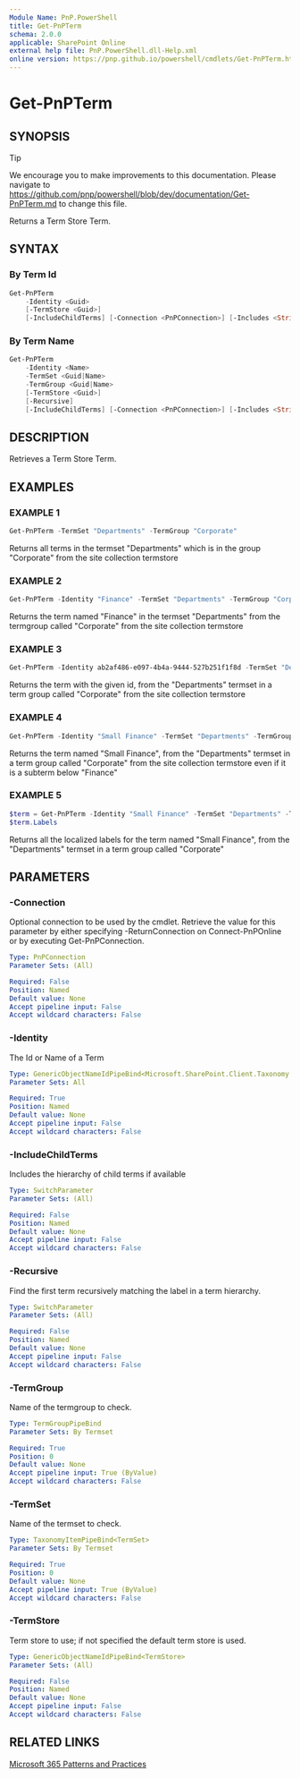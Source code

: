 ```yaml
---
Module Name: PnP.PowerShell
title: Get-PnPTerm
schema: 2.0.0
applicable: SharePoint Online
external help file: PnP.PowerShell.dll-Help.xml
online version: https://pnp.github.io/powershell/cmdlets/Get-PnPTerm.html
---
```

 
# Get-PnPTerm

## SYNOPSIS

> [!TIP]
> We encourage you to make improvements to this documentation. Please navigate to https://github.com/pnp/powershell/blob/dev/documentation/Get-PnPTerm.md to change this file.

Returns a Term Store Term.

## SYNTAX

### By Term Id
```powershell
Get-PnPTerm
    -Identity <Guid>
    [-TermStore <Guid>]
    [-IncludeChildTerms] [-Connection <PnPConnection>] [-Includes <String[]>] [<CommonParameters>]
```

### By Term Name
```powershell
Get-PnPTerm
    -Identity <Name>
    -TermSet <Guid|Name>
    -TermGroup <Guid|Name>
    [-TermStore <Guid>]
    [-Recursive] 
    [-IncludeChildTerms] [-Connection <PnPConnection>] [-Includes <String[]>] [<CommonParameters>]
```

## DESCRIPTION

Retrieves a Term Store Term.
## EXAMPLES

### EXAMPLE 1
```powershell
Get-PnPTerm -TermSet "Departments" -TermGroup "Corporate"
```

Returns all terms in the termset "Departments" which is in the group "Corporate" from the site collection termstore

### EXAMPLE 2
```powershell
Get-PnPTerm -Identity "Finance" -TermSet "Departments" -TermGroup "Corporate"
```

Returns the term named "Finance" in the termset "Departments" from the termgroup called "Corporate" from the site collection termstore

### EXAMPLE 3
```powershell
Get-PnPTerm -Identity ab2af486-e097-4b4a-9444-527b251f1f8d -TermSet "Departments" -TermGroup "Corporate"
```

Returns the term with the given id, from the "Departments" termset in a term group called "Corporate" from the site collection termstore

### EXAMPLE 4
```powershell
Get-PnPTerm -Identity "Small Finance" -TermSet "Departments" -TermGroup "Corporate" -Recursive
```

Returns the term named "Small Finance", from the "Departments" termset in a term group called "Corporate" from the site collection termstore even if it is a subterm below "Finance"

### EXAMPLE 5
```powershell
$term = Get-PnPTerm -Identity "Small Finance" -TermSet "Departments" -TermGroup "Corporate" -Include Labels
$term.Labels
```

Returns all the localized labels for the term named "Small Finance", from the "Departments" termset in a term group called "Corporate"

## PARAMETERS

### -Connection
Optional connection to be used by the cmdlet. Retrieve the value for this parameter by either specifying -ReturnConnection on Connect-PnPOnline or by executing Get-PnPConnection.

```yaml
Type: PnPConnection
Parameter Sets: (All)

Required: False
Position: Named
Default value: None
Accept pipeline input: False
Accept wildcard characters: False
```

### -Identity
The Id or Name of a Term

```yaml
Type: GenericObjectNameIdPipeBind<Microsoft.SharePoint.Client.Taxonomy.Term>
Parameter Sets: All

Required: True
Position: Named
Default value: None
Accept pipeline input: False
Accept wildcard characters: False
```

### -IncludeChildTerms
Includes the hierarchy of child terms if available

```yaml
Type: SwitchParameter
Parameter Sets: (All)

Required: False
Position: Named
Default value: None
Accept pipeline input: False
Accept wildcard characters: False
```

### -Recursive
Find the first term recursively matching the label in a term hierarchy.

```yaml
Type: SwitchParameter
Parameter Sets: (All)

Required: False
Position: Named
Default value: None
Accept pipeline input: False
Accept wildcard characters: False
```

### -TermGroup
Name of the termgroup to check.

```yaml
Type: TermGroupPipeBind
Parameter Sets: By Termset

Required: True
Position: 0
Default value: None
Accept pipeline input: True (ByValue)
Accept wildcard characters: False
```

### -TermSet
Name of the termset to check.

```yaml
Type: TaxonomyItemPipeBind<TermSet>
Parameter Sets: By Termset

Required: True
Position: 0
Default value: None
Accept pipeline input: True (ByValue)
Accept wildcard characters: False
```

### -TermStore
Term store to use; if not specified the default term store is used.

```yaml
Type: GenericObjectNameIdPipeBind<TermStore>
Parameter Sets: (All)

Required: False
Position: Named
Default value: None
Accept pipeline input: False
Accept wildcard characters: False
```

## RELATED LINKS

[Microsoft 365 Patterns and Practices](https://aka.ms/m365pnp)

